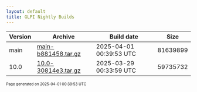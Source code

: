 ```yaml
---
layout: default
title: GLPI Nightly Builds
---
```


Version|Archive|Build date|Size
---|---|---|---
main|[main-b881458.tar.gz](main-b881458.tar.gz)|2025-04-01 00:39:53 UTC|81639899
10.0|[10.0-30814e3.tar.gz](10.0-30814e3.tar.gz)|2025-03-29 00:33:59 UTC|59735732

<font size="1">Page generated on 2025-04-01 00:39:53 UTC</font>
